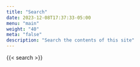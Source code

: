 ```yaml
---
title: "Search"
date: 2023-12-08T17:37:33-05:00
menu: "main"
weight: "40"
meta: "false"
description: "Search the contents of this site"
---
```

{{< search >}}
